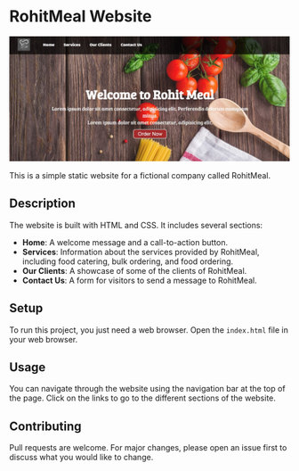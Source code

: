# RohitMeal Website

<div>
<img src="public/screenshot.jpg" alt="screenshot">
</div>

This is a simple static website for a fictional company called RohitMeal.

## Description

The website is built with HTML and CSS. It includes several sections:

- **Home**: A welcome message and a call-to-action button.
- **Services**: Information about the services provided by RohitMeal, including food catering, bulk ordering, and food ordering.
- **Our Clients**: A showcase of some of the clients of RohitMeal.
- **Contact Us**: A form for visitors to send a message to RohitMeal.

## Setup

To run this project, you just need a web browser. Open the `index.html` file in your web browser.

## Usage

You can navigate through the website using the navigation bar at the top of the page. Click on the links to go to the different sections of the website.

## Contributing

Pull requests are welcome. For major changes, please open an issue first to discuss what you would like to change.
